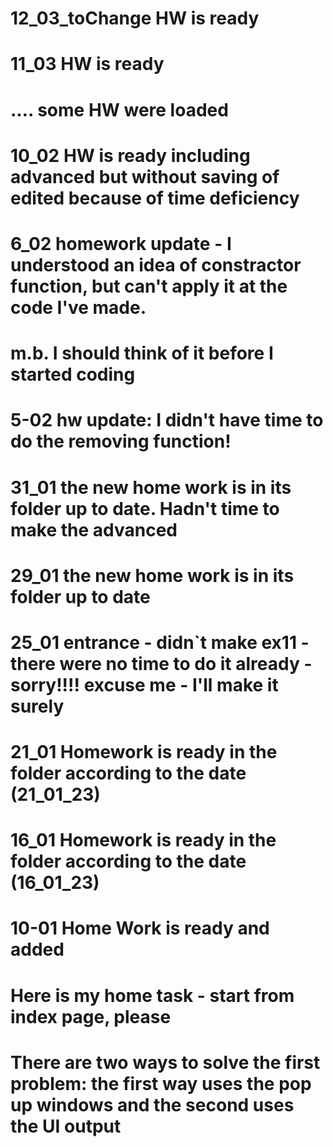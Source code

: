 # 12_03_toChange HW is ready
# 11_03 HW is ready 
# .... some HW were loaded
# 10_02 HW is ready including advanced but without saving of edited because of time deficiency
# 6_02 homework update - I understood an idea of constractor function, but can't apply it at the code I've made.
# m.b. I should think of it before I started coding
# 5-02 hw update: I didn't have time to do the removing function!
# 31_01 the new home work is in its folder up to date. Hadn't time to make the advanced
# 29_01 the new home work is in its folder up to date
# 25_01 entrance - didn`t make ex11 -there were no time to do it already - sorry!!!! excuse me -  I'll make it surely
# 21_01 Homework  is ready in the folder according to the date (21_01_23)
# 16_01 Homework  is ready in the folder according to the date (16_01_23)
# 10-01 Home Work is ready and added
# Here is my home task - start from index page, please
# There are two ways to solve the first problem: the first way uses the pop up windows and the second uses the UI output
